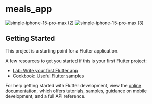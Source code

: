 # meals_app

![simple-iphone-15-pro-max (2)](https://github.com/user-attachments/assets/cf1b81f3-4926-4f91-acc0-b918c4c06856)
![simple-iphone-15-pro-max (3)](https://github.com/user-attachments/assets/a51e1948-c7fc-4339-bdfb-e728849e68c5)


## Getting Started

This project is a starting point for a Flutter application.

A few resources to get you started if this is your first Flutter project:

- [Lab: Write your first Flutter app](https://docs.flutter.dev/get-started/codelab)
- [Cookbook: Useful Flutter samples](https://docs.flutter.dev/cookbook)

For help getting started with Flutter development, view the
[online documentation](https://docs.flutter.dev/), which offers tutorials,
samples, guidance on mobile development, and a full API reference.
